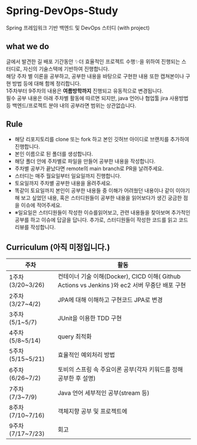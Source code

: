 # Spring-DevOps-Study
Spring 프레임워크 기반 백엔드 및 DevOps 스터디 (with project)


## **what we do**
글에서 발견한 길 배포 기간동안 ✨더 효율적인 프로젝트 수행✨을 위하여 진행되는 스터디로, 자신의 기술스택에 기반하여 진행합니다.<br/> 
해당 주차 별 이론을 공부하고, 공부한 내용을 바탕으로 구현한 내용 또한 캡쳐본이나 구현 방법 등에 대해 함께 정리합니다.<br/> 
1주차부터 9주차의 내용은 **여름방학까지** 진행되고 유동적으로 변경됩니다.<br/> 
필수 공부 내용은 아래 주차별 활동에 따르면 되지만, java 언어나 협업툴 jira 사용방법 등 백엔드/프로젝트 분야 내의 공부라면 범위는 상관없습니다.

## **Rule**
- 해당 리포지토리를 clone 또는 fork 하고 본인 깃허브 아이디로 브랜치를 추가하여 진행합니다.
- 본인 이름으로 된 폴더를 생성합니다.
- 해당 폴더 안에 주차별로 파일을 만들어 공부한 내용을 작성합니다.
- 주차별 공부가 끝났다면 remote의 main branch로 PR을 날려주세요. 
- 스터디는 매주 월요일부터 일요일까지 진행합니다.
- 토요일까지 주차별 공부한 내용을 올려주세요. 
- 똑같이 토요일까지 본인이 공부한 내용들 중 이해가 어려웠던 내용이나 같이 이야기해 보고 싶었던 내용, 혹은 스터디원들이 공부한 내용을 읽어보다가 생긴 궁금한 점을 이슈에 적어주세요. 
- ※일요일은 스터디원들이 작성한 이슈를읽어보고, 관련 내용들을 찾아보며 추가적인 공부를 하고 이슈에 답글을 답니다. 추가로, 스터디원들이 작성한 코드를 읽고 코드리뷰를 작성합니다.


## **Curriculum** (아직 미정입니다.)

| 주차 | 활동  |
| --- | --- |
| 1주차 (3/20~3/26) | 컨테이너 기술 이해(Docker), CICD 이해( Github Actions vs Jenkins )와 ec2 서버 무중단 배포 구현 |
| 2주차 (3/27~4/2) | JPA에 대해 이해하고 구현코드 JPA로 변경 |
| 3주차 (5/1~5/7) | JUnit을 이용한 TDD 구현 |
| 4주차 (5/8~5/14) | query 최적화 |
| 5주차 (5/15~5/21) | 효율적인 예외처리 방법 |
| 6주차 (6/26~7/2) | 토비의 스프링 속 주요이론 공부(각자 키워드를 정해 공부한 후 설명) |
| 7주차 (7/3~7/9) | Java 언어 세부적인 공부(stream 등) |
| 8주차 (7/10~7/16) | 객체지향 공부 및 프로젝트에  |
| 9주차 (7/17~7/23) | 회고 |
